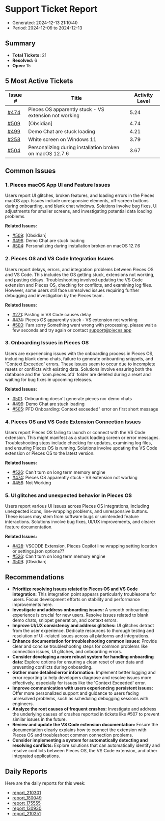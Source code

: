 # Support Ticket Report
- Generated: 2024-12-13 21:10:40
- Period: 2024-12-09 to 2024-12-13

## Summary
- **Total Tickets:** 21
- **Resolved:** 6
- **Open:** 15

## 5 Most Active Tickets
| Issue # | Title | Activity Level |
|---------|-------|----------------|
| [#474](https://github.com/pieces-app/support/issues/474) | Pieces OS apparently stuck - VS extension not working | 5.24 |
| [#509](https://github.com/pieces-app/support/issues/509) | [Obsidian] | 4.74 |
| [#499](https://github.com/pieces-app/support/issues/499) | Demo Chat are stuck loading | 4.21 |
| [#258](https://github.com/pieces-app/support/issues/258) | White screen on Windows 11 | 3.79 |
| [#504](https://github.com/pieces-app/support/issues/504) | Personalizing during installation broken on macOS 12.7.6 | 3.67 |

## Common Issues
### 1. Pieces macOS App UI and Feature Issues
Users report UI glitches, broken features, and loading errors in the Pieces macOS app. Issues include unresponsive elements, off-screen buttons during onboarding, and blank chat windows. Solutions involve bug fixes, UI adjustments for smaller screens, and investigating potential data loading problems.

**Related Issues:**
- [#509](https://github.com/pieces-app/support/issues/509): [Obsidian]
- [#499](https://github.com/pieces-app/support/issues/499): Demo Chat are stuck loading
- [#504](https://github.com/pieces-app/support/issues/504): Personalizing during installation broken on macOS 12.7.6

### 2. Pieces OS and VS Code Integration Issues
Users report delays, errors, and integration problems between Pieces OS and VS Code. This includes the OS getting stuck, extensions not working, and pasting delays. Troubleshooting involved updating the VS Code extension and Pieces OS, checking for conflicts, and examining log files. However, some users still face unresolved issues requiring further debugging and investigation by the Pieces team.

**Related Issues:**
- [#271](https://github.com/pieces-app/support/issues/271): Pasting in VS Code causes delay
- [#474](https://github.com/pieces-app/support/issues/474): Pieces OS apparently stuck - VS extension not working
- [#500](https://github.com/pieces-app/support/issues/500): I'am sorry Something went wrong with processing. please wait a few seconds and try again or contact support@pieces.app

### 3. Onboarding Issues in Pieces OS
Users are experiencing issues with the onboarding process in Pieces OS, including blank demo chats, failure to generate onboarding snippets, and 'Context Exceeded' errors. These issues seem to occur due to incomplete resets or conflicts with existing data. Solutions involve ensuring both the database and the 'com.pieces.pfd' folder are deleted during a reset and waiting for bug fixes in upcoming releases.

**Related Issues:**
- [#501](https://github.com/pieces-app/support/issues/501): Onboarding doesn't generate pieces nor demo chats
- [#499](https://github.com/pieces-app/support/issues/499): Demo Chat are stuck loading
- [#505](https://github.com/pieces-app/support/issues/505): PFD Onboarding: Context exceeded" error on first short message

### 4. Pieces OS and VS Code Extension Connection Issues
Users report Pieces OS failing to launch or connect with the VS Code extension. This might manifest as a stuck loading screen or error messages. Troubleshooting steps include checking for updates, examining log files, and ensuring Pieces OS is running. Solutions involve updating the VS Code extension or Pieces OS to the latest version.

**Related Issues:**
- [#526](https://github.com/pieces-app/support/issues/526): Can't turn on long term memory engine
- [#474](https://github.com/pieces-app/support/issues/474): Pieces OS apparently stuck - VS extension not working
- [#456](https://github.com/pieces-app/support/issues/456): Not Working

### 5. UI glitches and unexpected behavior in Pieces OS
Users report various UI issues across Pieces OS integrations, including unexpected icons, line-wrapping problems, and unresponsive buttons. These issues may stem from software bugs or unintended feature interactions. Solutions involve bug fixes, UI/UX improvements, and clearer feature documentation.

**Related Issues:**
- [#428](https://github.com/pieces-app/support/issues/428): VSCODE Extension, Pieces Copilot line wrapping setting location or settings.json options??
- [#526](https://github.com/pieces-app/support/issues/526): Can't turn on long term memory engine
- [#509](https://github.com/pieces-app/support/issues/509): [Obsidian]


## Recommendations
- **Prioritize resolving issues related to Pieces OS and VS Code integration:**  This integration point appears particularly troublesome for users. Focus development efforts on stability and performance improvements here.
- **Investigate and address onboarding issues:** A smooth onboarding experience is crucial for new users. Resolve issues related to blank demo chats, snippet generation, and context errors.
- **Improve UI/UX consistency and address glitches:** UI glitches detract from the user experience. Dedicate resources to thorough testing and resolution of UI-related issues across all platforms and integrations.
- **Enhance documentation for troubleshooting common issues:** Provide clear and concise troubleshooting steps for common problems like connection issues, UI glitches, and onboarding errors.
- **Consider developing a more robust system for handling onboarding data:**  Explore options for ensuring a clean reset of user data and preventing conflicts during onboarding.
- **Gather more detailed error information:**  Implement better logging and error reporting to help developers diagnose and resolve issues more effectively, especially for issues like the 'Context Exceeded' error.
- **Improve communication with users experiencing persistent issues:**  Offer more personalized support and guidance to users facing unresolved problems, such as scheduling debugging sessions with engineers.
- **Analyze the root causes of frequent crashes:**  Investigate and address the underlying causes of crashes reported in tickets like #507 to prevent similar issues in the future.
- **Review and update the VS Code extension documentation:**  Ensure the documentation clearly explains how to connect the extension with Pieces OS and troubleshoot common connection problems.
- **Consider implementing a system for automatically detecting and resolving conflicts:**  Explore solutions that can automatically identify and resolve conflicts between Pieces OS, the VS Code extension, and other integrated applications.

## Daily Reports
Here are the daily reports for this week:

- [report_210301](daily/2024-12-12/report_210301.md)
- [report_180049](daily/2024-12-12/report_180049.md)
- [report_175555](daily/2024-12-12/report_175555.md)
- [report_130930](daily/2024-12-13/report_130930.md)
- [report_210251](daily/2024-12-13/report_210251.md)
